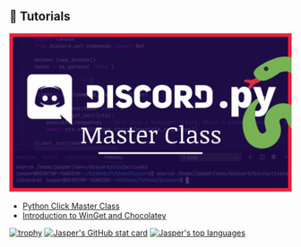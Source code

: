 ## :movie_camera: Tutorials
[ ![](img/discord.py.png) ](https://youtu.be/iGH4GM_gDfo)
- [Python Click Master Class](https://youtu.be/DO-QWK-o0jU)
- [Introduction to WinGet and Chocolatey](https://www.youtube.com/watch?v=W1ZKCKKpT4Y)

[![trophy](https://github-profile-trophy.vercel.app/?username=jasper-zanjani)](https://github.com/jasper-zanjani/github-profile-trophy)
[![Jasper's GitHub stat card](https://github-readme-stats.vercel.app/api?username=jasper-zanjani&show_icons=true&hide_rank=true&include_all_commits=true&count_private=true&hide=prs)](https://github.com/anuraghazra/github-readme-stats)
[![Jasper's top languages](https://github-readme-stats.vercel.app/api/top-langs/?username=jasper-zanjani&layout=compact)](https://github.com/anuraghazra/github-readme-stats)

